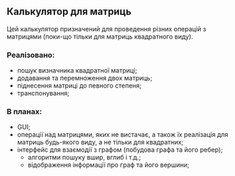 ## Калькулятор для матриць

Цей калькулятор призначений для проведення різних операцій з матрицями (поки-що тільки для матриць квадратного виду).

### Реалізовано:
- пошук визначника квадратної матриці;
- додавання та перемноження двох матриць;
- піднесення матриці до певного степеня;
- транспонування;

### В планах:
- GUI;
- операції над матрицями, яких не вистачає, а також їх реалізація для матриць будь-якого виду, а не тільки для квадратних;
- інтерфейс для взаємодії з графом (побудова графа та його ребер);
  - алгоритми пошуку вшир, вглиб і т.д.;
  - відображення інформації про граф та його вершини;
